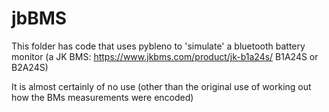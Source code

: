 # jbBMS #

This folder has code that uses pybleno to 'simulate' a bluetooth battery monitor (a JK BMS: https://www.jkbms.com/product/jk-b1a24s/
B1A24S or B2A24S)

It is almost certainly of no use (other than the original use of working out how the BMs measurements were encoded)
